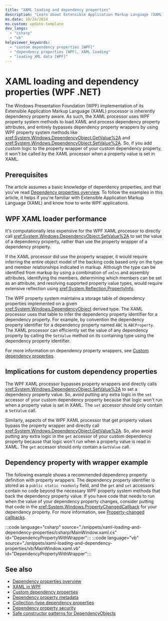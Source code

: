 ```yaml
---
title: "XAML loading and dependency properties"
description: "Learn about Extensible Application Markup Language (XAML) loading of dependency property in Windows Presentation Foundation (WPF)."
ms.date: 10/24/2024
ms.custom: update-template
dev_langs:
  - "csharp"
  - "vb"
helpviewer_keywords:
  - "custom dependency properties [WPF]"
  - "dependency properties [WPF], XAML loading"
  - "loading XML data [WPF]"
---
```

<!-- The acrolinx score was 92 on 10/14/2021-->

# XAML loading and dependency properties (WPF .NET)

The Windows Presentation Foundation (WPF) implementation of its Extensible Application Markup Language (XAML) processor is inherently dependency property aware. As such, the XAML processor uses WPF property system methods to load XAML and process dependency property attributes, and entirely bypasses dependency property wrappers by using WPF property system methods like <xref:System.Windows.DependencyObject.GetValue%2A> and <xref:System.Windows.DependencyObject.SetValue%2A>. So, if you add custom logic to the property wrapper of your custom dependency property, it won't be called by the XAML processor when a property value is set in XAML.

## Prerequisites

The article assumes a basic knowledge of dependency properties, and that you've read [Dependency properties overview](dependency-properties-overview.md). To follow the examples in this article, it helps if you're familiar with Extensible Application Markup Language (XAML) and know how to write WPF applications.

## WPF XAML loader performance

It's computationally less expensive for the WPF XAML processor to directly call <xref:System.Windows.DependencyObject.SetValue%2A> to set the value of a dependency property, rather than use the property wrapper of a dependency property.

If the XAML processor did use the property wrapper, it would require inferring the entire object model of the backing code based only on the type and member relationships indicated in markup. Although the type can be identified from markup by using a combination of `xmlns` and assembly attributes, identifying the members, determining which members can be set as an attribute, and resolving supported property value types, would require extensive reflection using <xref:System.Reflection.PropertyInfo>.

The WPF property system maintains a storage table of dependency properties implemented on a given <xref:System.Windows.DependencyObject> derived type. The XAML processor uses that table to infer the dependency property identifier for a dependency property. For example, by convention the dependency property identifier for a dependency property named `ABC` is `ABCProperty`. The XAML processor can efficiently set the value of any dependency property by calling the `SetValue` method on its containing type using the dependency property identifier.

For more information on dependency property wrappers, see [Custom dependency properties](custom-dependency-properties.md).

## Implications for custom dependency properties

The WPF XAML processor bypasses property wrappers and directly calls <xref:System.Windows.DependencyObject.SetValue%2A> to set a dependency property value. So, avoid putting any extra logic in the `set` accessor of your custom dependency property because that logic won't run when a property value is set in XAML. The `set` accessor should only contain a `SetValue` call.

Similarly, aspects of the WPF XAML processor that get property values bypass the property wrapper and directly call <xref:System.Windows.DependencyObject.GetValue%2A>. So, also avoid putting any extra logic in the `get` accessor of your custom dependency property because that logic won't run when a property value is read in XAML. The `get` accessor should only contain a `GetValue` call.

## Dependency property with wrapper example

The following example shows a recommended dependency property definition with property wrappers. The dependency property identifier is stored as a `public static readonly` field, and the `get` and `set` accessors contain no code beyond the necessary WPF property system methods that back the dependency property value. If you have code that needs to run when the value of your dependency property changes, consider putting that code in the <xref:System.Windows.PropertyChangedCallback> for your dependency property. For more information, see [Property-changed callbacks](dependency-property-callbacks-and-validation.md#property-changed-callbacks).

:::code language="csharp" source="./snippets/xaml-loading-and-dependency-properties/csharp/MainWindow.xaml.cs" id="DependencyPropertyWithWrapper":::
:::code language="vb" source="./snippets/xaml-loading-and-dependency-properties/vb/MainWindow.xaml.vb" id="DependencyPropertyWithWrapper":::

## See also

- [Dependency properties overview](dependency-properties-overview.md)
- [XAML in WPF](../xaml/index.md)
- [Custom dependency properties](custom-dependency-properties.md)
- [Dependency property metadata](dependency-property-metadata.md)
- [Collection-type dependency properties](collection-type-dependency-properties.md)
- [Dependency property security](dependency-property-security.md)
- [Safe constructor patterns for DependencyObjects](safe-constructor-patterns-for-dependencyobjects.md)
